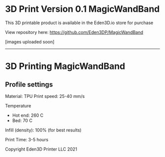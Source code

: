 # 3D Print Version 0.1 MagicWandBand
This 3D printable product is available in the Eden3D.io store for purchase

View repository here: https://github.com/Eden3DP/MagicWandBand


[images uploaded soon]



-----------------------------------------------
# 3D Printing MagicWandBand


Profile settings
---

Material: TPU
Print speed: 25-40 mm/s

Temperature
- Hot end: 260 C
- Bed: 70 C

Infill (density): 100% (for best results)

Print Time:
3-5 hours




Copyright Eden3D Printer LLC 2021

